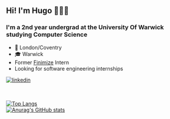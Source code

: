 ## Hi! I'm Hugo 👋👋👋

### I'm a 2nd year undergrad at the University Of Warwick studying Computer Science

- 📍 London/Coventry
- 🎓 Warwick
- Former [Finimize](http://finimize.com) Intern
- Looking for software engineering internships
  <br />

<a href="https://linkedin.com/in/hugo-wb/" target="_blank">
<img src="https://img.shields.io/static/v1?label=&message=Linkedin&color=0077B5&logo=LinkedIn&logoColor=white&link=https://linkedin.com/in/hugo-wb/&logoWidth=40" alt="linkedin"/> 
</a>
<!-- <br /> -->
<!-- <br /> -->

<!-- ## Languages/Frameworks -->

<br />
<br />
<!-- [![Anurag's github stats](https://github-readme-stats.vercel.app/api?username=hugo-wb&show_icons=true)](https://github.com/anuraghazra/github-readme-stats) -->
<br />

[![Top Langs](https://github-readme-stats.vercel.app/api/top-langs/?username=hugo-wb&layout=compact)](https://github.com/anuraghazra/github-readme-stats)
<br />
[![Anurag's GitHub stats](https://github-readme-stats.vercel.app/api?username=hugo-wb)](https://github.com/anuraghazra/github-readme-stats)

[website]: http://hugo-wb.github.io/hugo-wb
[linkedin]: https://www.linkedin.com/in/hugo-wong-berard-4499b91a0/
